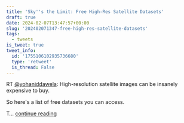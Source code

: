 ```yaml
---
title: 'Sky''s the Limit: Free High-Res Satellite Datasets'
draft: true
date: 2024-02-07T13:47:57+00:00
slug: '202402071347-free-high-res-satellite-datasets'
tags:
  - tweets
is_tweet: true
tweet_info:
  id: '1755106102935736680'
  type: 'retweet'
  is_thread: False
---
```




RT [@yohaniddawela](https://x.com/yohaniddawela): High-resolution satellite images can be insanely expensive to buy.

So here's a list of free datasets you can access.

T… [continue reading](https://x.com/sytelus/status/1755106102935736680)
